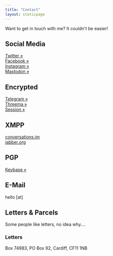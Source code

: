 ```yaml
---
title: "Contact"
layout: staticpage
---
```


Want to get in touch with me? It couldn't be easier!

## Social Media
[Twitter &raquo;](https://twitter.com/matthewgall)  
[Facebook &raquo;](https://facebook.com/thematthewgall)  
[Instagram &raquo;](https://instagram.com/thematthewgall)  
[Mastodon &raquo;](https://gall.family/@matthew)  

## Encrypted
[Telegram &raquo;](https://t.me/matthewgall)  
[Threema &raquo;](https://threema.id/KTRDPX9W)  
[Session &raquo;](session:059ff39ce60c5686f71e6f84fa9949c46978c202b61c9a2f5d1c2245a86bd58b2b)  

## XMPP
[conversations.im](xmpp:matthewgall@conversations.im?roster;name=Matthew%20Gall)  
[jabber.org](xmpp:matthewgall@jabber.org?roster;name=Matthew%20Gall)  

## PGP
[Keybase &raquo;](https://keybase.io/matthewgall)

## E-Mail
hello [at]

## Letters & Parcels
Some people like letters, no idea why....

### Letters
Box 74983,
PO Box 92,
Cardiff,
CF11 1NB
